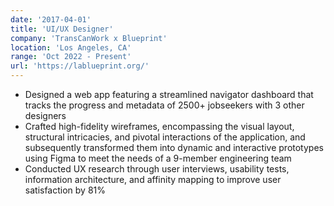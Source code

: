 ```yaml
---
date: '2017-04-01'
title: 'UI/UX Designer'
company: 'TransCanWork x Blueprint'
location: 'Los Angeles, CA'
range: 'Oct 2022 - Present'
url: 'https://lablueprint.org/'
---
```


- Designed a web app featuring a streamlined navigator dashboard that tracks the progress and metadata of 2500+ jobseekers with 3 other designers
- Crafted high-fidelity wireframes, encompassing the visual layout, structural intricacies, and pivotal interactions of the application, and subsequently transformed them into dynamic and interactive prototypes using Figma to meet the needs of a 9-member engineering team
- Conducted UX research through user interviews, usability tests, information architecture, and affinity mapping to improve user satisfaction by 81%
